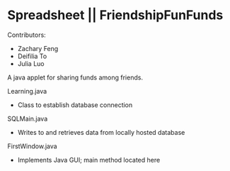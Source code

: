 # Spreadsheet || FriendshipFunFunds
Contributors: 
- Zachary Feng
- Deifilia To
- Julia Luo

A java applet for sharing funds among friends.

Learning.java
- Class to establish database connection

SQLMain.java
- Writes to and retrieves data from locally hosted database

FirstWindow.java
- Implements Java GUI; main method located here

